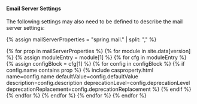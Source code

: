<p/>

#### Email Server Settings

The following settings may also need to be defined to describe the mail server settings:

{% assign mailServerProperties = "spring.mail." | split: "," %}

<table>
    <tbody>
    {% for prop in mailServerProperties %} 
        {% for module in site.data[version] %}
            {% assign moduleEntry = module[1] %}
            {% for cfg in moduleEntry %}
                {% assign configBlock = cfg[1] %}
                {% for config in configBlock %}
                    {% if config.name contains prop %}  
                        {% include casproperty.html 
                            name=config.name 
                            defaultValue=config.defaultValue 
                            description=config.description 
                            deprecationLevel=config.deprecationLevel
                            deprecationReplacement=config.deprecationReplacement %}
                    {% endif %}
                {% endfor %}
            {% endfor %}
        {% endfor %}
    {% endfor %}
    </tbody>
</table>
